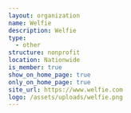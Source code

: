 ```yaml
---
layout: organization
name: Welfie
description: Welfie
type:
  - other
structure: nonprofit
location: Nationwide
is_member: true
show_on_home_page: true
only_on_home_page: true
site_url: https://www.welfie.com
logo: /assets/uploads/welfie.png
---
```

